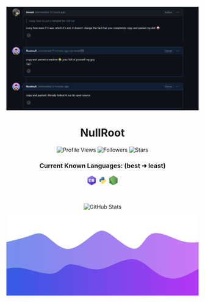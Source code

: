 <p align="center">
  <img src="./lollmaoCapture.PNG" alt="Header"/>
</p>
<h1 align="center">NullRoot</h1>
<p align="center">
  <a href="https://github.com/RootnuII"></a>
</p>

<p align="center">
  <img height="25" src="https://api.visitorbadge.io/api/VisitorHit?user=RootnuII&countColorcountColor&countColor=%23006EFF" alt="Profile Views"/>
  <img height="25" src="https://img.shields.io/github/followers/RootnuII?color=4a12ba&style=for-the-badge&logo=github&label=Follow" alt="Followers"/>
  <img height="25" src="https://img.shields.io/github/stars/RootnuII?color=f429ff&style=for-the-badge&logo=github&label=Stars" alt="Stars"/>
</p>

<h3 align="center">Current Known Languages: (best ➜ least)</h5>
<p align="center">
  <code><img height="25" src="https://raw.githubusercontent.com/github/explore/main/topics/csharp/csharp.png"></code>
  <code><img height="25" src="https://raw.githubusercontent.com/github/explore/main/topics/python/python.png"></code>
  <code><img height="25" src="https://raw.githubusercontent.com/github/explore/main/topics/nodejs/nodejs.png"></code>
</p>

<br>

<p align="center">
  <img src="https://github-readme-stats.vercel.app/api/?username=RootnuII&title_color=674fc9&text_color=9f9f9f&show_icons=true&bg_color=00000000&hide_border=true&icon_color=674fc9&hide_title=true&count_private=true" alt="GitHub Stats"/>
</p>

<p align="center">
  <img src="./footer.png" alt="Footer"/>
</p>
